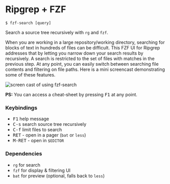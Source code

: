 # Ripgrep + FZF

```
$ fzf-search [query]
```
Search a source tree recursively with `rg` and `fzf`.

When you are working in a large repository/working directory,
searching for blocks of text in hundreds of files can be difficult.
This FZF UI for Ripgrep addresses that by letting you narrow down your
search results by recursively.  A search is restricted to the set of
files with matches in the previous step.  At any point, you can easily
switch between searching file contents and filtering on file paths.
Here is a mini screencast demonstrating some of these features.

![screen cast of using fzf-search](./fzf-search-demo.gif)

**PS:** You can access a cheat-sheet by pressing <kbd>F1</kbd> at any point.

### Keybindings

- <kbd>F1</kbd> help message
- <kbd>C-s</kbd> search source tree recursively
- <kbd>C-f</kbd> limit files to search
- <kbd>RET</kbd> - open in a pager (`bat` or `less`)
- <kbd>M-RET</kbd> - open in `$EDITOR`

### Dependencies

- `rg` for search
- `fzf` for display & filtering UI
- `bat` for preview (optional, falls back to `less`)
